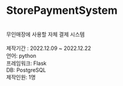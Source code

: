 # StorePaymentSystem
</br>
무인매장에 사용할 자체 결제 시스템</br>
</br>
제작기간 : 2022.12.09 ~ 2022.12.22 </br>
언어: python</br>
프레임워크: Flask</br>
DB: PostgreSQL</br>
제작인원: 1명</br>

